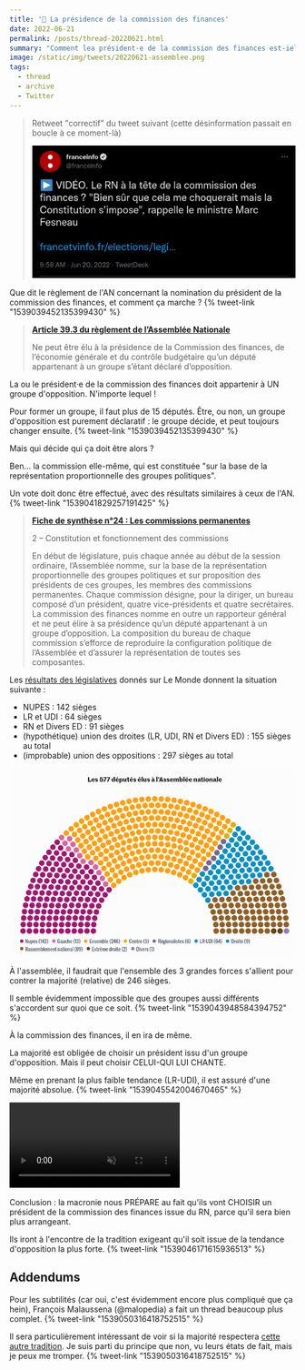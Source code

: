 ```yaml
---
title: '🧶 La présidence de la commission des finances'
date: 2022-06-21
permalink: /posts/thread-20220621.html
summary: "Comment lea président·e de la commission des finances est-iel vraiment élu·e ?"
image: /static/img/tweets/20220621-assemblee.png
tags:
  - thread
  - archive
  - Twitter
---
```


> Retweet "correctif" du tweet suivant (cette désinformation passait en boucle à ce moment-là)
>
> [![Capture d'un tweet de @franceinfo du 20 juin 2022 : ▶ VIDÉO. Le RN à la tête de la commission des finances ? "Bien sûr que cela me choquerait mais la Constitution s'impose", rappelle le ministre Marc Fesneau](/static/img/tweets/franceinfo-20220620.png)](https://twitter.com/franceinfo/status/1538793354368110593)

Que dit le règlement de l'AN concernant la nomination du président de la commission des finances, et comment ça marche ?
{% tweet-link "1539039452135399430" %}

> **[Article 39.3 du règlement de l’Assemblée Nationale](https://www.assemblee-nationale.fr/dyn/15/divers/texte_reference/02_reglement_assemblee_nationale#D_Article_39)**
>
> Ne peut être élu à la présidence de la Commission des finances, de l’économie générale et du contrôle budgétaire qu’un député appartenant à un groupe s’étant déclaré d’opposition.

La ou le président·e de la commission des finances doit appartenir à UN groupe d'opposition. N'importe lequel !

Pour former un groupe, il faut plus de 15 députés.
Être, ou non, un groupe d'opposition est purement déclaratif : le groupe décide, et peut toujours changer ensuite.
{% tweet-link "1539039452135399430" %}

Mais qui décide qui ça doit être alors ?

Ben... la commission elle-même, qui est constituée "sur la base de la représentation proportionnelle des groupes politiques".

Un vote doit donc être effectué, avec des résultats similaires à ceux de l'AN.
{% tweet-link "1539041829257191425" %}

> **[Fiche de synthèse n°24 : Les commissions permanentes](https://www2.assemblee-nationale.fr/decouvrir-l-assemblee/role-et-pouvoirs-de-l-assemblee-nationale/les-organes-de-l-assemblee-nationale/les-commissions-permanentes)**
>
> 2 – Constitution et fonctionnement des commissions
>
> En début de législature, puis chaque année au début de la session ordinaire, l’Assemblée nomme, sur la base de la représentation proportionnelle des groupes politiques et sur proposition des présidents de ces groupes, les membres des commissions permanentes. Chaque commission désigne, pour la diriger, un bureau composé d’un président, quatre vice-présidents et quatre secrétaires. La commission des finances nomme en outre un rapporteur général et ne peut élire à sa présidence qu’un député appartenant à un groupe d’opposition. La composition du bureau de chaque commission s’efforce de reproduire la configuration politique de l’Assemblée et d’assurer la représentation de toutes ses composantes.

Les [résultats des législatives](https://www.lemonde.fr/les-decodeurs/article/2022/06/20/carte-des-resultats-des-legislatives-les-deputes-elus-circonscription-par-circonscription_6131057_4355771.html) donnés sur Le Monde donnent la situation suivante :

- NUPES : 142 sièges
- LR et UDI : 64 sièges
- RN et Divers ED : 91 sièges
- (hypothétique) union des droites (LR, UDI, RN et Divers ED) : 155 sièges au total
- (improbable) union des oppositions : 297 sièges au total

![Capture d'une illustration du site Le Monde pour l'article "Carte des résultats des élections législatives 2022 : les députés élus, circonscription par circonscription". Sont représentés les 577 députés élus à l'assemblée nationale, en arc de cercle.](/static/img/tweets/20220621-assemblee.png)

À l'assemblée, il faudrait que l'ensemble des 3 grandes forces s'allient pour contrer la majorité (relative) de 246 sièges.

Il semble évidemment impossible que des groupes aussi différents s'accordent sur quoi que ce soit.
{% tweet-link "1539043948584394752" %}

À la commission des finances, il en ira de même.

La majorité est obligée de choisir un président issu d'un groupe d'opposition. Mais il peut choisir CELUI-QUI LUI CHANTE.

Même en prenant la plus faible tendance (LR-UDI), il est assuré d'une majorité absolue.
{% tweet-link "1539045542004670465" %}

<video autoplay loop muted playsinline style="max-width: 300px" src="https://media.tenor.com/ysNkxVXVtoUAAAPo/mr-bean-bean.mp4"></video>

Conclusion : la macronie nous PRÉPARE au fait qu'ils vont CHOISIR un président de la commission des finances issue du RN, parce qu'il sera bien plus arrangeant.

Ils iront à l'encontre de la tradition exigeant qu'il soit issue de la tendance d'opposition la plus forte.
{% tweet-link "1539046171615936513" %}

## Addendums

Pour les subtilités (car oui, c'est évidemment encore plus compliqué que ça hein), François Malaussena (@malopedia) a fait un thread beaucoup plus complet.
{% tweet-link "1539050316418752515" %}

Il sera particulièrement intéressant de voir si la majorité respectera [cette autre tradition](https://twitter.com/malopedia/status/1538944846362251275). Je suis parti du principe que non, vu leurs états de fait, mais je peux me tromper.
{% tweet-link "1539050316418752515" %}
